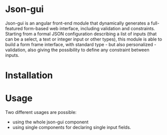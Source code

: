 # Json-gui

Json-gui is an angular front-end module that dynamically generates a full-featured form-based web interface, including validation and constraints.
Starting from a formal JSON configuration describing a list of inputs (that can be a select, a text or integer input or other types), this module is able to build a form frame interface, with standard type - but also personalized - validation, also giving the possibility to define any constraint between inputs. 

# Installation

# Usage

Two different usages are possible:
- using the whole json-gui component
- using single components for declaring single input fields.

